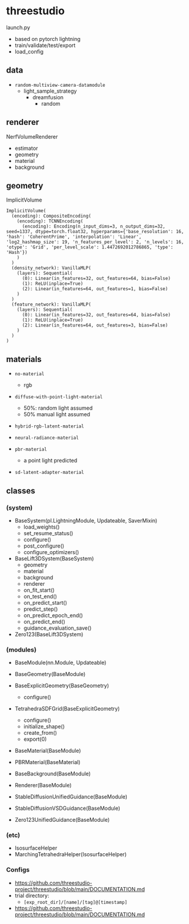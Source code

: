 # threestudio

launch.py

- based on pytorch lightning
- train/validate/test/export
- load_config

## data

- `random-multiview-camera-datamodule`
  - light_sample_strategy
    - dreamfusion
      - random

## renderer

NerfVolumeRenderer

- estimator
- geometry
- material
- background



## geometry

ImplicitVolume

```
ImplicitVolume(
  (encoding): CompositeEncoding(
    (encoding): TCNNEncoding(
      (encoding): Encoding(n_input_dims=3, n_output_dims=32, seed=1337, dtype=torch.float32, hyperparams={'base_resolution': 16, 'hash': 'CoherentPrime', 'interpolation': 'Linear', 'log2_hashmap_size': 19, 'n_features_per_level': 2, 'n_levels': 16, 'otype': 'Grid', 'per_level_scale': 1.4472692012786865, 'type': 'Hash'})
    )
  )
  (density_network): VanillaMLP(
    (layers): Sequential(
      (0): Linear(in_features=32, out_features=64, bias=False)
      (1): ReLU(inplace=True)
      (2): Linear(in_features=64, out_features=1, bias=False)
    )
  )
  (feature_network): VanillaMLP(
    (layers): Sequential(
      (0): Linear(in_features=32, out_features=64, bias=False)
      (1): ReLU(inplace=True)
      (2): Linear(in_features=64, out_features=3, bias=False)
    )
  )
)
```



## materials

- `no-material`
  - rgb
- `diffuse-with-point-light-material`
  - 50%: random light assumed
  - 50% manual light assumed
- `hybrid-rgb-latent-material`
- `neural-radiance-material`
- `pbr-material`
  - a point light predicted

- `sd-latent-adapter-material`



## classes

### (system)

- BaseSystem(pl.LightningModule, Updateable, SaverMixin)
  - load_weights()
  - set_resume_status()
  - configure()
  - post_configure()
  - configure_optimizers()
- BaseLift3DSystem(BaseSystem)
  - geometry
  - material
  - background
  - renderer
  - on_fit_start()
  - on_test_end()
  - on_predict_start()
  - predict_step()
  - on_predict_epoch_end()
  - on_predict_end()
  - guidance_evaluation_save()
- Zero123(BaseLift3DSystem)

### (modules)

- BaseModule(nn.Module, Updateable)

- BaseGeometry(BaseModule)
- BaseExplicitGeometry(BaseGeometry)
  - configure()
- TetrahedraSDFGrid(BaseExplicitGeometry)
  - configure()
  - initialize_shape()
  - create_from()
  - export(0)
- BaseMaterial(BaseModule)
- PBRMaterial(BaseMaterial)
- BaseBackground(BaseModule)
- Renderer(BaseModule)
- StableDiffusionUnifiedGuidance(BaseModule)
- StableDiffusionVSDGuidance(BaseModule)
- Zero123UnifiedGuidance(BaseModule)

### (etc)

- IsosurfaceHelper
- MarchingTetrahedraHelper(IsosurfaceHelper)



### Configs

- https://github.com/threestudio-project/threestudio/blob/main/DOCUMENTATION.md
- trial directory:
  - `[exp_root_dir]/[name]/[tag]@[timestamp]`
- https://github.com/threestudio-project/threestudio/blob/main/DOCUMENTATION.md